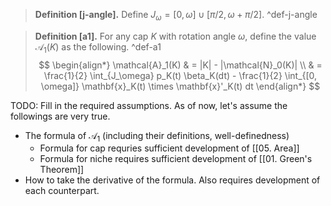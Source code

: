 > __Definition [j-angle].__ Define $J_\omega = [0, \omega] \cup [\pi/2, \omega + \pi/2]$. ^def-j-angle

> __Definition [a1].__ For any cap $K$ with rotation angle $\omega$, define the value $\mathcal{A}_1(K)$ as the following. ^def-a1
$$
\begin{align*}
\mathcal{A}_1(K) & = |K| - |\mathcal{N}_0(K)| \\ 
& = \frac{1}{2} \int_{J_\omega} p_K(t) \beta_K(dt) - 
\frac{1}{2} \int_{[0, \omega]} \mathbf{x}_K(t) \times \mathbf{x}'_K(t) dt
\end{align*}
$$

TODO: Fill in the required assumptions. As of now, let's assume the followings are very true.
- The formula of $\mathcal{A}_1$ (including their definitions, well-definedness)
	- Formula for cap requries sufficient development of [[05. Area]]
	- Formula for niche requires sufficient development of [[01. Green's Theorem]]
- How to take the derivative of the formula. Also requires development of each counterpart.